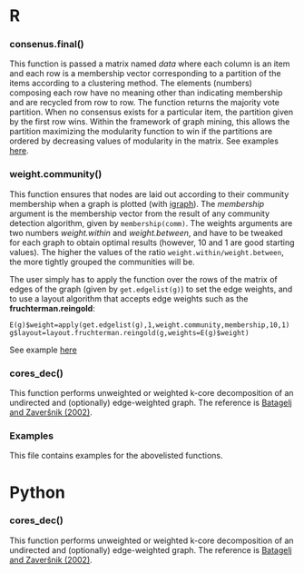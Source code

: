 # R
### consenus.final()
This function is passed a matrix named *data* where each column is an item and each row is a membership vector corresponding to a partition of the items according to a clustering method. The elements (numbers) composing each row have no meaning other than indicating membership and are recycled from row to row. The function returns the majority vote partition. When no consensus exists for a particular item, the partition given by the first row wins. Within the framework of graph mining, this allows the partition maximizing the modularity function to win if the partitions are ordered by decreasing values of modularity in the matrix. See examples [here](http://stackoverflow.com/questions/29301156/get-consensus-of-multiple-partitioning-methods-in-r/29319047#29319047).

### weight.community()
This function ensures that nodes are laid out according to their community membership when a graph is plotted (with [igraph](http://igraph.org/r/)). The *membership* argument is the membership vector from the result of any community detection algorithm, given by `membership(comm)`. The weights arguments are two numbers *weight.within* and *weight.between*, and have to be tweaked for each graph to obtain optimal results (however, 10 and 1 are good starting values). The higher the values of the ratio `weight.within/weight.between`, the more tightly grouped the communities will be.

The user simply has to apply the function over the rows of the matrix of edges of the graph (given by `get.edgelist(g)`) to set the edge weights, and to use a layout algorithm that accepts edge weights such as the **fruchterman.reingold**:

`E(g)$weight=apply(get.edgelist(g),1,weight.community,membership,10,1)
g$layout=layout.fruchterman.reingold(g,weights=E(g)$weight)`

See example [here](http://stackoverflow.com/questions/16390221/how-to-make-grouped-layout-in-igraph/29098951#29098951)

### cores_dec()
This function performs unweighted or weighted k-core decomposition of an undirected and (optionally) edge-weighted graph. The reference is [Batagelj and Zaveršnik (2002)](http://arxiv.org/pdf/cs/0202039.pdf).

### Examples
This file contains examples for the abovelisted functions.

# Python

### cores_dec()
This function performs unweighted or weighted k-core decomposition of an undirected and (optionally) edge-weighted graph. The reference is [Batagelj and Zaveršnik (2002)](http://arxiv.org/pdf/cs/0202039.pdf).
